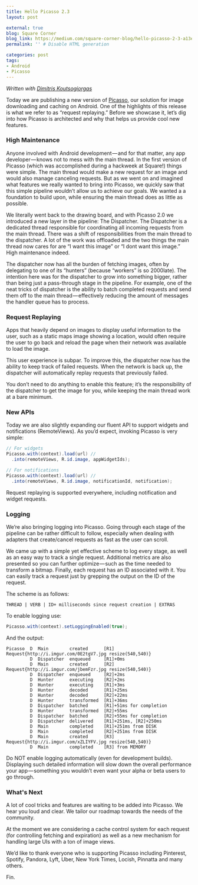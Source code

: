 ```yaml
---
title: Hello Picasso 2.3
layout: post

external: true
blog: Square Corner
blog_link: https://medium.com/square-corner-blog/hello-picasso-2-3-a13e23348bef
permalink: '' # Disable HTML generation

categories: post
tags:
- Android
- Picasso
---
```


_Written with [Dimitris Koutsogiorgas](https://twitter.com/dnkoutso)_

Today we are publishing a new version of [Picasso](http://square.github.io/picasso/), our solution for image downloading and caching on Android. One of the highlights of this release is what we refer to as “request replaying.” Before we showcase it, let’s dig into how Picasso is architected and why that helps us provide cool new features.


### High Maintenance

Anyone involved with Android development — and for that matter, any app developer — knows not to mess with the main thread. In the first version of Picasso (which was accomplished during a hackweek at Square!) things were simple. The main thread would make a new request for an image and would also manage canceling requests. But as we went on and imagined what features we really wanted to bring into Picasso, we quickly saw that this simple pipeline wouldn’t allow us to achieve our goals. We wanted a a foundation to build upon, while ensuring the main thread does as little as possible.

We literally went back to the drawing board, and with Picasso 2.0 we introduced a new layer in the pipeline: The Dispatcher. The Dispatcher is a dedicated thread responsible for coordinating all incoming requests from the main thread. There was a shift of responsibilities from the main thread to the dispatcher. A lot of the work was offloaded and the two things the main thread now cares for are “I want this image” or “I dont want this image.” High maintenance indeed.

The dispatcher now has all the burden of fetching images, often by delegating to one of its “hunters” (because “workers” is so 2000late). The intention here was for the dispatcher to grow into something bigger, rather than being just a pass-through stage in the pipeline. For example, one of the neat tricks of dispatcher is the ability to batch completed requests and send them off to the main thread — effectively reducing the amount of messages the handler queue has to process.


### Request Replaying

Apps that heavily depend on images to display useful information to the user, such as a static maps image showing a location, would often require the user to go back and reload the page when their network was available to load the image.

This user experience is subpar. To improve this, the dispatcher now has the ability to keep track of failed requests. When the network is back up, the dispatcher will automatically replay requests that previously failed.

You don’t need to do anything to enable this feature; it’s the responsibility of the dispatcher to get the image for you, while keeping the main thread work at a bare minimum.


### New APIs

Today we are also slightly expanding our fluent API to support widgets and notifications (RemoteViews). As you’d expect, invoking Picasso is very simple:

```java
// For widgets
Picasso.with(context).load(url) //
  .into(remoteViews, R.id.image, appWidgetIds);

// For notifications
Picasso.with(context).load(url) //
  .into(remoteViews, R.id.image, notificationId, notification);
```

Request replaying is supported everywhere, including notification and widget requests.


### Logging

We’re also bringing logging into Picasso. Going through each stage of the pipeline can be rather difficult to follow, especially when dealing with adapters that create/cancel requests as fast as the user can scroll.

We came up with a simple yet effective scheme to log every stage, as well as an easy way to track a single request. Additional metrics are also presented so you can further optimize — such as the time needed to transform a bitmap. Finally, each request has an ID associated with it. You can easily track a request just by grepping the output on the ID of the request.

The scheme is as follows:

```
THREAD | VERB | ID+ milliseconds since request creation | EXTRAS
```

To enable logging use:

```java
Picasso.with(context).setLoggingEnabled(true);
```

And the output:

```
Picasso  D  Main        created      [R1] Request{http://i.imgur.com/0E2tgV7.jpg resize(540,540)}
         D  Dispatcher  enqueued     [R1]+0ms
         D  Main        created      [R2] Request{http://i.imgur.com/jbemFzr.jpg resize(540,540)}
         D  Dispatcher  enqueued     [R2]+2ms
         D  Hunter      executing    [R2]+2ms
         D  Hunter      executing    [R1]+3ms
         D  Hunter      decoded      [R1]+25ms
         D  Hunter      decoded      [R2]+22ms
         D  Hunter      transformed  [R1]+36ms
         D  Dispatcher  batched      [R1]+51ms for completion
         D  Hunter      transformed  [R2]+55ms
         D  Dispatcher  batched      [R2]+55ms for completion
         D  Dispatcher  delivered    [R1]+251ms, [R2]+250ms
         D  Main        completed    [R1]+251ms from DISK
         D  Main        completed    [R2]+251ms from DISK
         D  Main        created      [R3] Request{http://i.imgur.com/xZLIYFV.jpg resize(540,540)}
         D  Main        completed    [R3] from MEMORY
```

Do NOT enable logging automatically (even for development builds). Displaying such detailed information will slow down the overall performance your app — something you wouldn’t even want your alpha or beta users to go through.


### What's Next

A lot of cool tricks and features are waiting to be added into Picasso. We hear you loud and clear. We tailor our roadmap towards the needs of the community.

At the moment we are considering a cache control system for each request (for controlling fetching and expiration) as well as a new mechanism for handling large UIs with a ton of image views.

We’d like to thank everyone who is supporting Picasso including Pinterest, Spotify, Pandora, Lyft, Uber, New York Times, Locish, Pinnatta and many others.

Fin.
